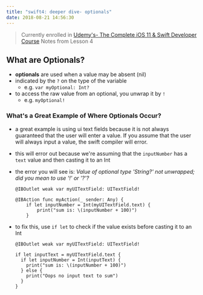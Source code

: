 ```yaml
---
title: "swift4: deeper dive- optionals"
date: 2018-08-21 14:56:30
---
```


> Currently enrolled in <a href="https://www.udemy.com/complete-ios-11-developer-course" target="_blank">Udemy's- The Complete iOS 11 & Swift Developer Course</a> Notes from Lesson 4

## What are Optionals?
* **optionals** are used when a value may be absent (nil)
* indicated by the `?` on the type of the variable
  * e.g. `var myOptional: Int?`
* to access the raw value from an optional, you unwrap it by `!`
  * e.g. `myOptional!`

### What's a Great Example of Where Optionals Occur?
  * a great example is using ui text fields because it is not always guaranteed that the user will enter a value. If you assume that the user will always input a value, the swift compiler will error.

  * this will error out because we're assuming that the `inputNumber` has a `text` value and then casting it to an Int
  * the error you will see is: 
  *Value of optional type 'String?' not unwrapped; did you mean to use '!' or '?'?*
  
    ``` 
    @IBOutlet weak var myUITextField: UITextField!

    @IBAction func myAction(_ sender: Any) {
        if let inputNumber = Int(myUITextField.text) {
            print("sum is: \(inputNumber + 100)")
        }
    ```


  * to fix this, use `if let` to check if the value exists before casting it to an Int
  
    ``` 
    @IBOutlet weak var myUITextField: UITextField!

    if let inputText = myUITextField.text {
      if let inputNumber = Int(inputText) {
        print("sum is: \(inputNumber + 100)")
      } else {
        print("Oops no input text to sum")
      }
    }
    ```

